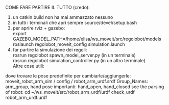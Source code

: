 COME FARE PARTIRE IL TUTTO (credo):  

1. un catkin build non ha mai ammazzato nessuno  
2. in tutti i terminali che apri sempre source/devel/setup.bash  
3. per aprire rviz + gazebo:   
   export GAZEBO_MODEL_PATH=/home/elisa/ws_moveit/src/regolobot/models  
   roslaunch regolobot_moveit_config simulation.launch  
4. far partire la simulazione dei regoli:  
   rosrun regolobot spawn_model_server.py (in un terminale)  
   rosrun regolobot simulation_controller.py (in un altro terminale)  
Altre cose utili:

dove trovare le pose predefinite per cambiarle/aggiungerle: moveit_robot_arm_sim / config / robot_arm_urdf.srdf
Group_Names: arm_group, hand
pose importanti: hand_open, hand_closed
see the parsing of robot:
cd ~/ws_moveit/src/robot_arm_urdf/urdf
check_urdf robot_arm_urdf.urdf

